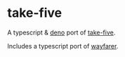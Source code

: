 # take-five 

A typescript & [deno](https://deno.land) port of [take-five](https://github.com/scriptollc/take-five).

Includes a typescript port of [wayfarer](https://github.com/yoshuawyuts/wayfarer).